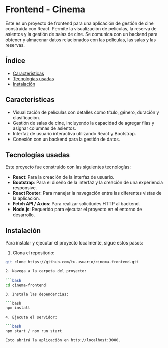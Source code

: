 # Frontend - Cinema

Este es un proyecto de frontend para una aplicación de gestión de cine construida con React. Permite la visualización de películas, la reserva de asientos y la gestión de salas de cine. Se comunica con un backend para obtener y almacenar datos relacionados con las películas, las salas y las reservas.

## Índice

- [Características](#características)
- [Tecnologías usadas](#tecnologías-usadas)
- [Instalación](#instalación)

## Características

- Visualización de películas con detalles como título, género, duración y clasificación.
- Gestión de salas de cine, incluyendo la capacidad de agregar filas y asignar columnas de asientos.
- Interfaz de usuario interactiva utilizando React y Bootstrap.
- Conexión con un backend para la gestión de datos.

## Tecnologías usadas

Este proyecto fue construido con las siguientes tecnologías:

- **React**: Para la creación de la interfaz de usuario.
- **Bootstrap**: Para el diseño de la interfaz y la creación de una experiencia responsive.
- **React Router**: Para manejar la navegación entre las diferentes vistas de la aplicación.
- **Fetch API / Axios**: Para realizar solicitudes HTTP al backend.
- **Node.js**: Requerido para ejecutar el proyecto en el entorno de desarrollo.

## Instalación

Para instalar y ejecutar el proyecto localmente, sigue estos pasos:

1. Clona el repositorio:

```bash
git clone https://github.com/tu-usuario/cinema-frontend.git

2. Navega a la carpeta del proyecto:

```bash
cd cinema-frontend

3. Instala las dependencias:

```bash
npm install

4. Ejecuta el servidor:

```bash
npm start / npm run start

Esto abrirá la aplicación en http://localhost:3000.


